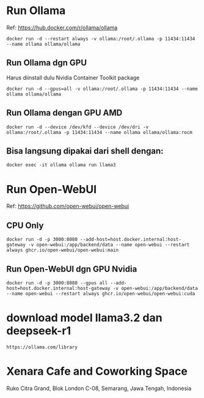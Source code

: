 # Run Ollama
Ref: https://hub.docker.com/r/ollama/ollama
```
docker run -d --restart always -v ollama:/root/.ollama -p 11434:11434 --name ollama ollama/ollama
```

## Run Ollama dgn GPU
Harus diinstall dulu Nvidia Container Toolkit package

```
docker run -d --gpus=all -v ollama:/root/.ollama -p 11434:11434 --name ollama ollama/ollama
```

## Run Ollama dengan GPU AMD

```
docker run -d --device /dev/kfd --device /dev/dri -v ollama:/root/.ollama -p 11434:11434 --name ollama ollama/ollama:rocm
```

## Bisa langsung dipakai dari shell dengan:

```
docker exec -it ollama ollama run llama3
```



# Run Open-WebUI
Ref: https://github.com/open-webui/open-webui

## CPU Only

```
docker run -d -p 3000:8080 --add-host=host.docker.internal:host-gateway -v open-webui:/app/backend/data --name open-webui --restart always ghcr.io/open-webui/open-webui:main
```

## Run Open-WebUI dgn GPU Nvidia

```
docker run -d -p 3000:8080 --gpus all --add-host=host.docker.internal:host-gateway -v open-webui:/app/backend/data --name open-webui --restart always ghcr.io/open-webui/open-webui:cuda
```



# download model llama3.2 dan deepseek-r1

```
https://ollama.com/library
```



# Xenara Cafe and Coworking Space
Ruko Citra Grand, Blok London C-08, Semarang, Jawa Tengah, Indonesia
